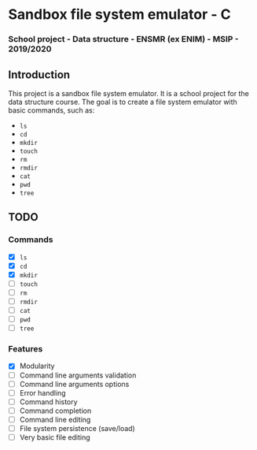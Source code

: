 # Sandbox file system emulator - C

### School project - Data structure - ENSMR (ex ENIM) - MSIP - 2019/2020

## Introduction

This project is a sandbox file system emulator. It is a school project for the data structure course. The goal is to
create a file system emulator with basic commands, such as:

- `ls`
- `cd`
- `mkdir`
- `touch`
- `rm`
- `rmdir`
- `cat`
- `pwd`
- `tree`

## TODO

### Commands

- [x] `ls`
- [x] `cd`
- [x] `mkdir`
- [ ] `touch`
- [ ] `rm`
- [ ] `rmdir`
- [ ] `cat`
- [ ] `pwd`
- [ ] `tree`

### Features

- [x] Modularity
- [ ] Command line arguments validation
- [ ] Command line arguments options
- [ ] Error handling
- [ ] Command history
- [ ] Command completion
- [ ] Command line editing
- [ ] File system persistence (save/load)
- [ ] Very basic file editing

